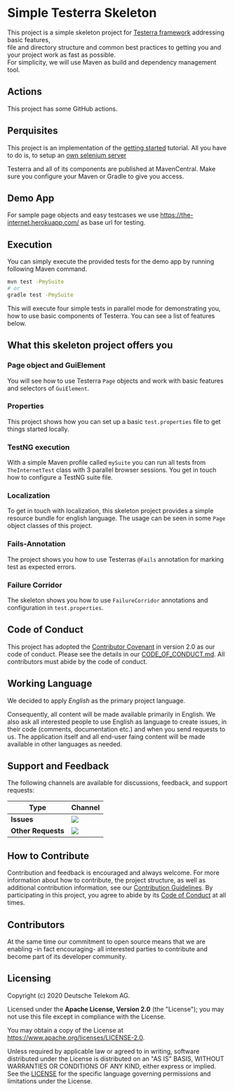 # Simple Testerra Skeleton

This project is a simple skeleton project for [Testerra framework]([https://github.com/telekom/testerra]) addressing basic features,  
file and directory structure and common best practices to getting you and your project work as fast as possible.  
For simplicity, we will use Maven as build and dependency management tool. 

## Actions

This project has some GitHub actions.

## Perquisites

This project is an implementation of the [getting started](http://docs.testerra.io/testerra/stable/index.html#_getting_started) tutorial.
All you have to do is, to setup an [own selenium server](http://docs.testerra.io/testerra/stable/index.html#_setup_selenium)

Testerra and all of its components are published at MavenCentral. Make sure you configure your Maven or Gradle to give you access.

## Demo App
For sample page objects and easy testcases we use https://the-internet.herokuapp.com/ as base url for testing.

## Execution
You can simply execute the provided tests for the demo app by running following Maven command.
```bash
mvn test -PmySuite
# or
gradle test -PmySuite
```
This will execute four simple tests in parallel mode for demonstrating you, how to use basic components of Testerra. You can see a list of features below.

## What this skeleton project offers you

### Page object and GuiElement
You will see how to use Testerra `Page` objects and work with basic features and selectors of `GuiElement`. 

### Properties
This project shows how you can set up a basic `test.properties` file to get things started locally.

### TestNG execution
With a simple Maven profile called `mySuite` you can run all tests from `TheInternetTest` class with 3 parallel browser sessions. 
You get in touch how to configure a TestNG suite file.

### Localization
To get in touch with localization, this skeleton project provides a simple resource bundle for english language.
The usage can be seen in some `Page` object classes of this project. 

### Fails-Annotation
The project shows you how to use Testerras `@Fails` annotation for marking test as expected errors.

### Failure Corridor
The skeleton shows you how to use `FailureCorridor` annotations and configuration in `test.properties`.

## Code of Conduct

This project has adopted the [Contributor Covenant](https://www.contributor-covenant.org/) in version 2.0 as our code of conduct. Please see the details in our [CODE_OF_CONDUCT.md](CODE_OF_CONDUCT.md). All contributors must abide by the code of conduct.

## Working Language

We decided to apply _English_ as the primary project language.

Consequently, all content will be made available primarily in English. We also ask all interested people to use English as language to create issues, in their code (comments, documentation etc.) and when you send requests to us. The application itself and all end-user faing content will be made available in other languages as needed.

## Support and Feedback
The following channels are available for discussions, feedback, and support requests:

| Type                     | Channel                                                |
| ------------------------ | ------------------------------------------------------ |
| **Issues**   | <a href="https://github.com/telekom/testerra-skeleton/issues/new/choose" title="Issues"><img src="https://img.shields.io/github/issues/telekom/testerra-skeleton?style=flat"></a> |
| **Other Requests**    | <a href="mailto:testerra@t-systems-mms.com" title="Email us"><img src="https://img.shields.io/badge/email-CWA%20team-green?logo=mail.ru&style=flat-square&logoColor=white"></a>   |

## How to Contribute

Contribution and feedback is encouraged and always welcome. For more information about how to contribute, the project structure, as well as additional contribution information, see our [Contribution Guidelines](./CONTRIBUTING.md). By participating in this project, you agree to abide by its [Code of Conduct](./CODE_OF_CONDUCT.md) at all times.

## Contributors

At the same time our commitment to open source means that we are enabling -in fact encouraging- all interested parties to contribute and become part of its developer community.

## Licensing

Copyright (c) 2020 Deutsche Telekom AG.

Licensed under the **Apache License, Version 2.0** (the "License"); you may not use this file except in compliance with the License.

You may obtain a copy of the License at https://www.apache.org/licenses/LICENSE-2.0.

Unless required by applicable law or agreed to in writing, software distributed under the License is distributed on an "AS IS" BASIS, WITHOUT WARRANTIES OR CONDITIONS OF ANY KIND, either express or implied. See the [LICENSE](./LICENSE) for the specific language governing permissions and limitations under the License.


